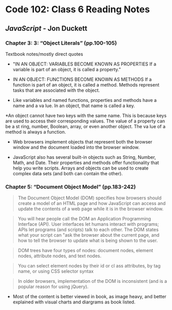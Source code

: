 # Code 102: Class 6 Reading Notes

## *JavaScript* - Jon Duckett

### **Chapter 3: 3: “Object Literals” (pp.100-105)**

Textbook notes/mostly direct quotes

* "IN AN OBJECT: VARIABLES BECOME
KNOWN AS PROPERTIES
If a variable is part of an object, it is called a
property."

* IN AN OBJECT: FUNCTIONS BECOME
KNOWN AS METHODS
If a function is part of an object, it is called a method. Methods represent tasks that are associated with
the object.

* Like variables and named functions,
properties and methods have a
name and a va lue. In an object,
that name is called a key.

*An object cannot have two keys
with the same name. This is
because keys are used to access
their corresponding values.
The value of a property can be a
st ring, number, Boolean, array, or
even another object. The va lue of a
method is always a function. 

* Web browsers implement objects that represent both
the browser window and the document loaded into the
browser window.

* JavaScript also has several built-in objects such as
String, Number, Math, and Date. Their properties and
methods offer functionality that help you write scripts.
Arrays and objects can be used to create complex data
sets (and both can contain the other).



### **Chapter 5: “Document Object Model” (pp.183-242)** 

> The Document Object Model (DOM) specifies
how browsers should create a model of an HTML
page and how JavaScript can access and update the
contents of a web page while it is in the browser window.

> You will hear people call the DOM an
Application Programming Interface (API).
User interfaces let humans interact with
programs; APls let programs (and scripts)
talk to each other. The DOM states what
your script can "ask the browser about the
current page, and how to tell the browser
to update what is being shown to the user.

> DOM trees have four types of nodes: document nodes,
element nodes, attribute nodes, and text nodes.

> You can select element nodes by their id or cl ass
attributes, by tag name, or using CSS selector syntax

> In older browsers, implementation of the DOM is
inconsistent (and is a popular reason for using jQuery).

* Most of the content is better viewed in book, as image heavy, and better explained with visual charts and diargrams as book listed.
